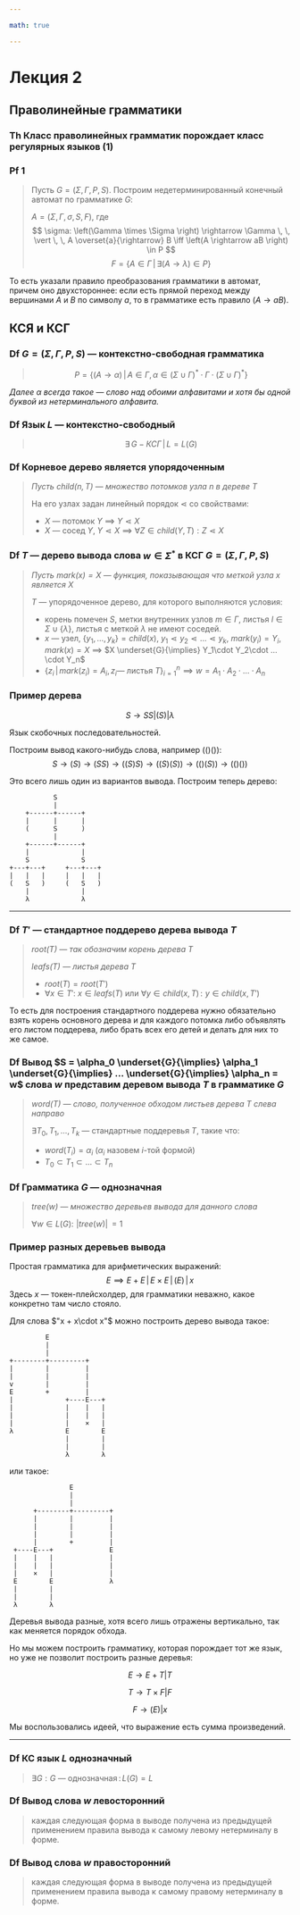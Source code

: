 ```yaml
---

math: true

---
```


# Лекция 2

## Праволинейные грамматики

### Th Класс праволинейных грамматик порождает класс регулярных языков (1)

### Pf 1
>
>Пусть $G = \left(\Sigma, \Gamma, P, S\right)$.
> Построим недетерминированный конечный автомат по грамматике $G$:
>
> $A = \left(\Sigma, \Gamma, \sigma, S, F\right)$, где
>  $$ \sigma: \left(\Gamma \times \Sigma \right) \rightarrow \Gamma \, \, \vert \, \, A \overset{a}{\rightarrow} B  \iff  \left(A \rightarrow aB \right) \in P $$
> $$ F = \left\{A \in \Gamma \, \vert \, \exists \left( A \rightarrow \lambda \right ) \in P \right\} $$

То есть указали правило преобразования грамматики в автомат, причем оно двухстороннее: если есть прямой переход между вершинами $A$ и $B$ по символу $a$, то в грамматике есть правило $\left( A \rightarrow aB \right )$.

## КСЯ и КСГ

### Df $G = \left(\Sigma, \Gamma, P, S\right)$ — **контекстно-свободная грамматика**
> $$ P = \left\{ (A \rightarrow \alpha) \, \vert \, A \in \Gamma, \, \alpha \in \left(\Sigma \cup \Gamma\right)^*\cdot\Gamma\cdot\left(\Sigma\cup \Gamma\right)^*\right\} $$

*Далее $\alpha$ всегда такое — слово над обоими алфавитами и хотя бы одной буквой из нетерминального алфавита.*

### Df Язык $L$ — **контекстно-свободный**
> $$ \exists \, G  - КСГ \, \vert \, L = L(G) $$

### Df Корневое дерево является **упорядоченным**
> *Пусть $child(n, \, T)$ — множество потомков узла $n$ в дереве $T$*
> 
> На его узлах задан линейный порядок $\lessdot$ со свойствами:
> 
> * $X$ — потомок $Y$ $\implies$  $Y\lessdot X$
> * $X$ — сосед $Y$, $Y \lessdot X$ $\implies$ $\forall Z \in child(Y, T): Z \lessdot X$

### Df $T$ — **дерево вывода** слова $w \in \Sigma^*$ в КСГ $G = \left(\Sigma, \Gamma, P, S\right)$
> *Пусть $mark(x) = X$ — функция, показывающая что меткой узла x является $X$*
>
> $T$ — упорядоченное дерево, для которого выполняются условия:
>
> * корень помечен $S$, метки внутренних узлов $m \in \Gamma$, листья $l \in \Sigma\cup\{\lambda\}$, листья с меткой $\lambda$ не имеют соседей.
> * $x$ — узел, $\{y_1,…,y_k\} = child(x)$, $y_1 \lessdot y_2 \lessdot … \lessdot y_k$, $mark(y_i) = Y_i$, $mark(x) = X$ $\implies$ $X \underset{G}{\implies} Y_1\cdot Y_2\cdot …\cdot Y_n$
> * $\{z_i \, \vert \, mark(z_i) = A_i, \, z_i \text{— листья } T \}_{i = 1}^{n} \implies w = A_1\cdot A_2\cdot …\cdot A_n$

### Пример дерева

$$S \rightarrow SS \vert (S) \vert \lambda $$

Язык скобочных последовательностей.

Построим вывод какого-нибудь слова, например $(()())$:
$$S \rightarrow (S) \rightarrow (SS) \rightarrow ((S)S) \rightarrow ((S)(S)) \rightarrow (()(S)) \rightarrow (()()) $$

Это всего лишь один из вариантов вывода.
Построим теперь дерево:

```ascii
           S
           |
    +------+------+
    |      |      |
    (      S      )
           |
    +------+------+
    |             |
    S             S
+---+---+     +---+---+
|   |   |     |   |   |
(   S   )     (   S   )
    |             |
    λ             λ
```

---

### Df $T'$ — **стандартное поддерево** дерева вывода $T$
> *$root(T)$ — так обозначим корень дерева $T$*
>
> *$leafs(T)$ — листья дерева $T$*
>
> * $root(T) = root(T')$
> * $\forall x \in T'$: $x \in leafs(T)$ или $\forall y \in child(x, \, T) \, : \, \, y \in child(x, \, T')$

То есть для построения стандартного поддерева нужно обязательно взять корень основного дерева и для каждого потомка либо объявлять его листом поддерева, либо брать всех его детей и делать для них то же самое.

### Df Вывод $S = \alpha_0 \underset{G}{\implies}  \alpha_1 \underset{G}{\implies} … \underset{G}{\implies} \alpha_n = w$ слова $w$ **представим деревом вывода $T$** в грамматике $G$
> *$word(T)$ — слово, полученное обходом листьев дерева $T$ слева направо*
>
> $\exists T_0, T_1, …, T_k$ — стандартные поддеревья $T$, такие что:
> 
> * $word(T_i) = \alpha_i$ ($\alpha_i$ назовем $i$-той формой)
> * $T_0 \subset T_1 \subset … \subset T_n$

### Df Грамматика $G$ — **однозначная**
> *$tree(w)$ — множество деревьев вывода для данного слова*
>
> $\forall w \in L(G) : \, \, \vert tree(w) \vert \, = 1$ 

### Пример разных деревьев вывода 

Простая грамматика для арифметических выражений:
$$ E \implies E + E \, \vert \,E \times E \, \vert \, (E) \,\vert \, x $$
Здесь $x$ — токен-плейсхолдер, для грамматики неважно, какое конкретно там число стояло.

Для слова  $"x + x\cdot x"$ можно построить дерево вывода такое:

```ascii
         E
         |
         |
+--------+---------+
|        |         |
|        |         |
v        |         |
E        +         |
|             +----E---+
|             |    |   |
|             |    |   |
|             |    ×   |
λ             E        E
              |        |
              |        |
              λ        λ
````

или такое:

```ascii
               E
               |
               |
      +--------+---------+
      |        |         |
      |        |         |
      |        |         |
      |        +         |
 +----E---+              E
 |    |   |              |
 |    |   |              |
 |    ×   |              |
 E        E              λ
 |        |
 |        |
 λ        λ
```

Деревья вывода разные, хотя всего лишь отражены вертикально, так как меняется порядок обхода.

Но мы можем построить грамматику, которая порождает тот же язык, но уже не позволит построить разные деревья:

$$E \rightarrow E + T | T $$

$$T \rightarrow T \times F | F $$

$$F \rightarrow (E) | x $$

Мы воспользовались идеей, что выражение есть сумма произведений.

---

### Df КС язык $L$ **однозначный**
> $\exists G: G \text{ — однозначная} \, : \, L(G) = L$

### Df Вывод слова $w$ **левосторонний**
> каждая следующая форма в выводе получена из предыдущей применением правила вывода к самому левому нетерминалу в форме.


### Df Вывод слова $w$ **правосторонний**
> каждая следующая форма в выводе получена из предыдущей применением правила вывода к самому правому нетерминалу в форме.

